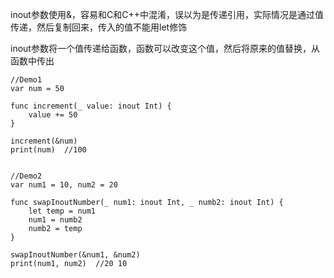 inout参数使用&，容易和C和C++中混淆，误以为是传递引用，实际情况是通过值传递，然后复制回来，传入的值不能用let修饰

inout参数将一个值传递给函数，函数可以改变这个值，然后将原来的值替换，从函数中传出


```
//Demo1
var num = 50

func increment(_ value: inout Int) {
    value += 50
}

increment(&num)
print(num)  //100


//Demo2
var num1 = 10, num2 = 20

func swapInoutNumber(_ num1: inout Int, _ numb2: inout Int) {
    let temp = num1
    num1 = numb2
    numb2 = temp
}

swapInoutNumber(&num1, &num2)
print(num1, num2)  //20 10
```
